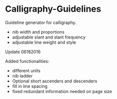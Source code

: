 # Calligraphy-Guidelines

Guideline generator for calligraphy.

- nib width and proportions
- adjustable slant and slant frequency
- adjustable line weight and style

Update 06182016

Added functionalities:

- different units
- nib ladder
- Optional short ascenders and descenders
- fill in line spacing
- fixed redundant information needed on page size
